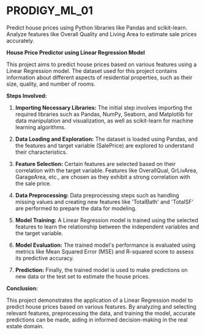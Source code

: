 # PRODIGY_ML_01
Predict house prices using Python libraries like Pandas and scikit-learn. Analyze features like Overall Quality and Living Area to estimate sale prices accurately.


**House Price Predictor using Linear Regression Model**

This project aims to predict house prices based on various features using a Linear Regression model. The dataset used for this project contains information about different aspects of residential properties, such as their size, quality, and number of rooms.

**Steps Involved:**

1. **Importing Necessary Libraries:** The initial step involves importing the required libraries such as Pandas, NumPy, Seaborn, and Matplotlib for data manipulation and visualization, as well as scikit-learn for machine learning algorithms.

2. **Data Loading and Exploration:** The dataset is loaded using Pandas, and the features and target variable (SalePrice) are explored to understand their characteristics.

3. **Feature Selection:** Certain features are selected based on their correlation with the target variable. Features like OverallQual, GrLivArea, GarageArea, etc., are chosen as they exhibit a strong correlation with the sale price.

4. **Data Preprocessing:** Data preprocessing steps such as handling missing values and creating new features like 'TotalBath' and 'TotalSF' are performed to prepare the data for modeling.

5. **Model Training:** A Linear Regression model is trained using the selected features to learn the relationship between the independent variables and the target variable.

6. **Model Evaluation:** The trained model's performance is evaluated using metrics like Mean Squared Error (MSE) and R-squared score to assess its predictive accuracy.

7. **Prediction:** Finally, the trained model is used to make predictions on new data or the test set to estimate the house prices.

**Conclusion:**

This project demonstrates the application of a Linear Regression model to predict house prices based on various features. By analyzing and selecting relevant features, preprocessing the data, and training the model, accurate predictions can be made, aiding in informed decision-making in the real estate domain.
